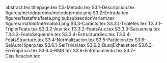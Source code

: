 abstract.tex
titlepage.tex
C3-Metodo.tex
S3.1-Descripcion.tex
figures/metodopropio/metodopropio.png
S3.2-Entrada.tex
figures/fastafmt/fasta.png
subsubsectionVariant.tex
figures/rnafoldfmt/rnafold.png
S3.3-Caracts.tex
S3.3.1-Tripletes.tex
T3.3.1-TripletFeats.tex
S3.3.2-Aux.tex
T3.3.2-FeatsAux.tex
S3.3.3-Secuencia.tex
T3.3.3-FeatsSequence.tex
S3.3.4-EstructuraSec.tex
T3.3.4-FeatsStructure.tex
S3.4-Normalizacion.tex
S3.5-Particion.tex
S3.6-SelAutoHiperp.tex
S3.6.1-SelTrivial.tex
S3.6.2-BusqExhaust.tex
S3.6.3-ErrEmpirico.tex
S3.6.4-RMB.tex
S3.6-Entrenamiento.tex
S3.7-Clasificacion.tex
